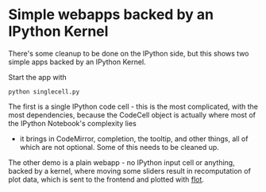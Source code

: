 # Simple webapps backed by an IPython Kernel

There's some cleanup to be done on the IPython side,
but this shows two simple apps backed by an IPython Kernel.

Start the app with

    python singlecell.py

The first is a single IPython code cell - this is the most complicated,
with the most dependencies,
because the CodeCell object is actually where most of the IPython Notebook's complexity lies
- it brings in CodeMirror, completion, the tooltip, and other things, all of which are not optional.
Some of this needs to be cleaned up.

The other demo is a plain webapp - no IPython input cell or anything,
backed by a kernel, where moving some sliders result in recomputation of plot data,
which is sent to the frontend and plotted with [flot](https://code.google.com/p/flot/).
